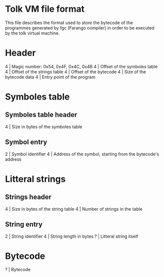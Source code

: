 Tolk VM file format
===================

This file describes the format used to store the bytecode of the programmes
generated by fgc (Farango compiler) in order to be executed by the tolk virtual
machine.

Header
======

4  | Magic number: 0x54, 0x4F, 0x4C, 0x4B
4  | Offset of the symboles table
4  | Offset of the strings table
4  | Offset of the bytecode
4  | Size of the bytecode data
4  | Entry point of the program

Symboles table
==============

Symboles table header
---------------------

4  | Size in bytes of the symboles table

Symbol entry
------------

2  | Symbol identifier
4  | Address of the symbol, starting from the bytecode's address

Litteral strings
================

Strings header
--------------

4  | Size in bytes of the string table
4  | Number of strings in the table

String entry
------------

2  | String identifier
4  | String length in bytes
?  | Litteral string itself

Bytecode
========

?  | Bytecode

